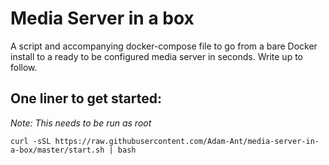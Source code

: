 # Media Server in a box

A script and accompanying docker-compose file to go from a bare Docker install to a ready to be configured media server in seconds. Write up to follow. 

## One liner to get started:

 *Note: This needs to be run as root*

``` curl -sSL https://raw.githubusercontent.com/Adam-Ant/media-server-in-a-box/master/start.sh | bash ```

